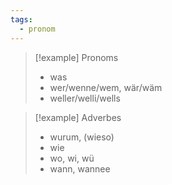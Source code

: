 ```yaml
---
tags:
  - pronom
---
```


> [!example] Pronoms
> - was
> - wer/wenne/wem, wär/wäm
> - weller/welli/wells

> [!example] Adverbes
> - wurum, (wieso)
> - wie
> - wo, wi, wü
> - wann, wannee
